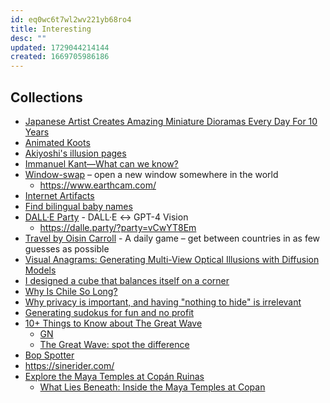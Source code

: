 ```yaml
---
id: eq0wc6t7wl2wv221yb68ro4
title: Interesting
desc: ""
updated: 1729044214144
created: 1669705986186
---
```


## Collections

- [Japanese Artist Creates Amazing Miniature Dioramas Every Day For 10 Years](https://digitalsynopsis.com/design/miniature-dioramas/)
- [Animated Koots](https://www.animatedknots.com/)
- [Akiyoshi's illusion pages](https://www.ritsumei.ac.jp/~akitaoka/index-e.html)
- [Immanuel Kant—What can we know?](https://ralphammer.com/immanuel-kant-what-can-we-know/)
- [Window-swap](https://www.window-swap.com/) – open a new window somewhere in the world
  - https://www.earthcam.com/
- [Internet Artifacts](https://neal.fun/internet-artifacts/)
- [Find bilingual baby names](https://mixedname.com/)
- [DALL·E Party](https://dalle.party/) - DALL·E ↔ GPT-4 Vision
  - https://dalle.party/?party=vCwYT8Em
- [Travel by Oisin Carroll](https://imois.in/games/travle/) - A daily game – get between countries in as few guesses as possible
- [Visual Anagrams: Generating Multi-View Optical Illusions with Diffusion Models](https://dangeng.github.io/visual_anagrams/)
- [I designed a cube that balances itself on a corner](https://willempennings.nl/balancing-cube/)
- [Why Is Chile So Long?](https://unchartedterritories.tomaspueyo.com/p/why-is-chile-so-long)
- [Why privacy is important, and having "nothing to hide" is irrelevant](https://robindoherty.com/2016/01/06/nothing-to-hide.html)
- [Generating sudokus for fun and no profit](https://tn1ck.com/blog/how-to-generate-sudokus)
- [10+ Things to Know about The Great Wave](https://www.artic.edu/articles/1139/10-things-to-know-about-the-great-wave)
  - [GN](https://news.hada.io/topic?id=16663)
  - [The Great Wave: spot the difference](https://www.britishmuseum.org/blog/great-wave-spot-difference)
- [Bop Spotter](https://walzr.com/bop-spotter)
- https://sinerider.com/
- [Explore the Maya Temples at Copán Ruinas](https://mused.com/guided/158/temple-26-and-excavation-tunnels-copan-ruinas/)
  - [What Lies Beneath: Inside the Maya Temples at Copan](https://blog.mused.com/what-lies-beneath-digitally-recording-over-4km-of-tunnels-inside-the-maya-temples-at-copan/)
